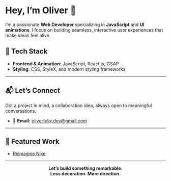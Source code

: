# Hey, I’m Oliver 👋

I’m a passionate **Web Developer** specializing in **JavaScript** and **UI animations**. I focus on building seamless, interactive user experiences that make ideas feel alive.

## 🔧 Tech Stack

- **Frontend & Animation:** JavaScript, React.js, GSAP
- **Styling:** CSS, StyleX, and modern styling frameworks

---

## 📬 Let’s Connect

Got a project in mind, a collaboration idea, always open to meaningful conversations.

- 📧 **Email:** [oliverfelix.dev@gmail.com](mailto:oliverfelix.dev@gmail.com)

---

## 🚀 Featured Work

- [Reimagine Nike](https://reimaginenike.vercel.app/)

---

<div align="center">
  <strong>Let’s build something remarkable.</strong><br>
  <strong>Less decoration. More direction.</strong>
</div>
